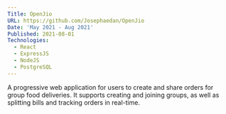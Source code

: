 ```yaml
---
Title: OpenJio
URL: https://github.com/Josephaedan/OpenJio
Date: 'May 2021 - Aug 2021'
Published: 2021-08-01
Technologies:
  - React
  - ExpressJS
  - NodeJS
  - PostgreSQL
---
```


A progressive web application for users to create and share orders for group food deliveries. It supports creating and joining groups, as well as splitting bills and tracking orders in real-time. 
